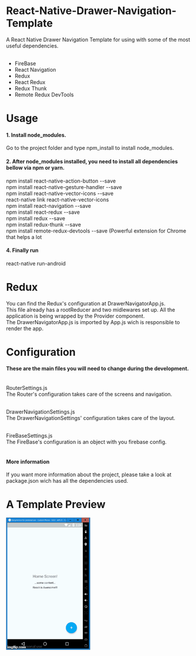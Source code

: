 # React-Native-Drawer-Navigation-Template
A React Native Drawer Navigation Template for using with some of the most useful dependencies. <br/><br/>
- FireBase
- React Navigation
- Redux
- React Redux
- Redux Thunk
- Remote Redux DevTools

# Usage

#### 1. Install node_modules.
Go to the project folder and type npm_install to install node_modules.

#### 2. After node_modules installed, you need to install all dependencies bellow via npm or yarn.

npm install react-native-action-button --save <br/>
npm install react-native-gesture-handler --save <br/>
npm install react-native-vector-icons --save <br/>
react-native link react-native-vector-icons <br/>
npm install react-navigation --save <br/>
npm install react-redux --save <br/>
npm install redux --save <br/>
npm install redux-thunk --save <br/>
npm install remote-redux-devtools --save (Powerful extension for Chrome that helps a lot <br/>

#### 4. Finally run <br/>
react-native run-android <br/>

# Redux
You can find the Redux's configuration at DrawerNavigatorApp.js. <br/>
This file already has a rootReducer and two midlewares set up. All the application is being wrapped by the Provider component. <br/>
The DrawerNavigatorApp.js is imported by App.js wich is responsible to render the app. <br/>

# Configuration

#### These are the main files you will need to change during the development.<br/><br/>
RouterSettings.js <br/>
The Router's configuration takes care of the screens and navigation. <br/><br/>


DrawerNavigationSettings.js <br/>
The DrawerNavigationSettings' configuration takes care of the layout. <br/><br/>

FireBaseSettings.js <br/>
The FireBase's configuration is an object with you firebase config.<br/><br/>

#### More information <br/>
If you want more information about the project, please take a look at package.json wich has all the dependencies used.

# A Template Preview
![alt text](https://github.com/andersoncscz/React-Native-Drawer-Navigation-Template/blob/master/GifAPP.gif)
